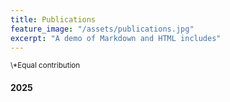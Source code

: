 ```yaml
---
title: Publications
feature_image: "/assets/publications.jpg"
excerpt: "A demo of Markdown and HTML includes"
---
```



<small>
\*Equal contribution
</small>

#### 2025
